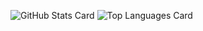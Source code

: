 <!--
ref:https://github.com/anuraghazra/github-readme-stats#github-stats-card
-->
![GitHub Stats Card](https://github-readme-stats.vercel.app/api?username=SatoruItaya&count_private=true&show_icons=true&hide=stars&theme=tokyonight)
![Top Languages Card](https://github-readme-stats.vercel.app/api/top-langs/?username=SatoruItaya&layout=compact&theme=tokyonight&hide=Jupyter+Notebook,html,&exclude_repo=first-flutter-app)
